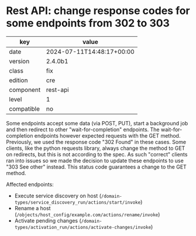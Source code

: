[//]: # (werk v2)
# Rest API: change response codes for some endpoints from 302 to 303

key        | value
---------- | ---
date       | 2024-07-11T14:48:17+00:00
version    | 2.4.0b1
class      | fix
edition    | cre
component  | rest-api
level      | 1
compatible | no

Some endpoints accept some data (via POST, PUT), start a background job and then
redirect to other "wait-for-completion" endpoints. The wait-for-completion
endpoints however expected requests with the GET method.
Previously, we used the response code "302 Found" in these cases. Some clients,
like the python requests library, always change the method to GET on redirects,
but this is not according to the spec. As such "correct" clients ran into issues
so we made the decision to update these endpoints to use "303 See other"
instead. This status code guarantees a change to the GET method.

Affected endpoints:

* Execute service discovery on host
  (`/domain-types/service_discovery_run/actions/start/invoke`)
* Rename a host
  (`/objects/host_config/example.com/actions/rename/invoke`)
* Activate pending changes
  (`/domain-types/activation_run/actions/activate-changes/invoke`)
